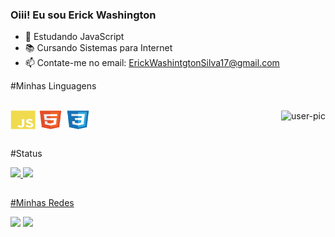 ### Oiii! Eu sou Erick Washington

- 🌱 Estudando JavaScript
- 📚 Cursando Sistemas para Internet
- 📫 Contate-me no email: ErickWashintgtonSilva17@gmail.com

#Minhas Linguagens 
  </div>

<div style="display: inline_block"><br>
  <img align="center" alt="Erick-Js" height="30" width="40" src="https://raw.githubusercontent.com/devicons/devicon/master/icons/javascript/javascript-plain.svg">
  <img align="center" alt="Erick-HTML" height="30" width="40" src="https://raw.githubusercontent.com/devicons/devicon/master/icons/html5/html5-original.svg">
  <img align="center" alt="Erick-CSS" height="30" width="40" src="https://raw.githubusercontent.com/devicons/devicon/master/icons/css3/css3-original.svg">
  <img align="right" alt="user-pic" height="150" style="border-radius=50px;" src="https://yt3.ggpht.com/fKv9jFSFQAg6YYMiPlITnKHT_jq36QW_qafj8k8Dxir2cQZCbY9Hv94KtgczKL6pVv3MGqKaLKa4=s600-c-fcrop64=1,00000000ffffffff-nd-v1-rwa">
</div>

##
#Status

<div>
 <a href="https://github.com/UserErick17">
 <img height "180em" src="https://github-readme-stats.vercel.app/api?username=usererick17&show_icons=true&theme=dark"/>
  <img height "180em" src="https://github-readme-stats.vercel.app/api/top-langs/?username=usererick17&layout=compact&theme=dark"/>
 </div>

  
  ##
 #Minhas Redes
 
<div> 
  <a href="https://www.youtube.com/channel/UCvdeiH5njMX5IVonIBUoakA" target="_blank"><img src="https://img.shields.io/badge/YouTube-FF0000?style=for-the-badge&logo=youtube&logoColor=white" target="_blank"></a>
  <a href="https://www.instagram.com/erickuser170/" target="_blank"><img src="https://img.shields.io/badge/-Instagram-%23E4405F?style=for-the-badge&logo=instagram&logoColor=white" target="_blank"></a>

 
